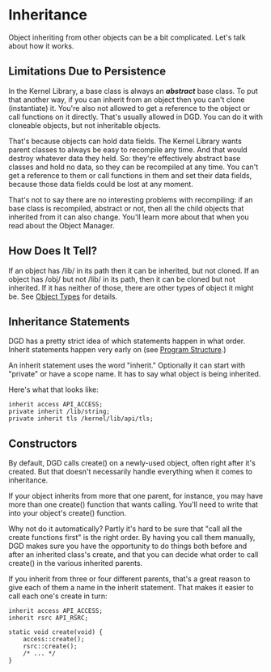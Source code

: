 # Inheritance

Object inheriting from other objects can be a bit complicated. Let's talk about how it works.

## Limitations Due to Persistence

In the Kernel Library, a base class is always an ***abstract*** base class. To put that another way, if you can inherit from an object then you can't clone (instantiate) it. You're also not allowed to get a reference to the object or call functions on it directly. That's usually allowed in DGD. You can do it with cloneable objects, but not inheritable objects.

That's because objects can hold data fields. The Kernel Library wants parent classes to always be easy to recompile any time. And that would destroy whatever data they held. So: they're effectively abstract base classes and hold no data, so they can be recompiled at any time. You can't get a reference to them or call functions in them and set their data fields, because those data fields could be lost at any moment.

That's not to say there are no interesting problems with recompiling: if an base class is recompiled, abstract or not, then all the child objects that inherited from it can also change. You'll learn more about that when you read about the Object Manager.

## How Does It Tell?

If an object has /lib/ in its path then it can be inherited, but not cloned. If an object has /obj/ but not /lib/ in its path, then it can be cloned but not inherited. If it has neither of those, there are other types of object it might be. See [Object Types](11_ObjectTypes.md) for details.

## Inheritance Statements

DGD has a pretty strict idea of which statements happen in what order. Inherit statements happen very early on (see [Program Structure](12_ProgramStructure.md).)

An inherit statement uses the word "inherit." Optionally it can start with "private" or have a scope name. It has to say what object is being inherited.

Here's what that looks like:

```
inherit access API_ACCESS;
private inherit /lib/string;
private inherit tls /kernel/lib/api/tls;
```

## Constructors

By default, DGD calls create() on a newly-used object, often right after it's created. But that doesn't necessarily handle everything when it comes to inheritance.

If your object inherits from more that one parent, for instance, you may have more than one create() function that wants calling. You'll need to write that into your object's create() function.

Why not do it automatically? Partly it's hard to be sure that "call all the create functions first" is the right order. By having you call them manually, DGD makes sure you have the opportunity to do things both before and after an inherited class's create, and that you can decide what order to call create() in the various inherited parents.

If you inherit from three or four different parents, that's a great reason to give each of them a name in the inherit statement. That makes it easier to call each one's create in turn:

```
inherit access API_ACCESS;
inherit rsrc API_RSRC;

static void create(void) {
    access::create();
    rsrc::create();
    /* ... */
}
```

